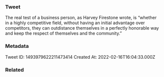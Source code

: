 ### Tweet
The real test of a business person, as Harvey Firestone wrote, is “whether in a highly competitive field, without having an initial advantage over competitors, they can outdistance themselves in a perfectly honorable way and keep the respect of themselves and the community.”

### Metadata
Tweet ID: 1493979622211473414
Created At: 2022-02-16T16:04:33.000Z

### Related

